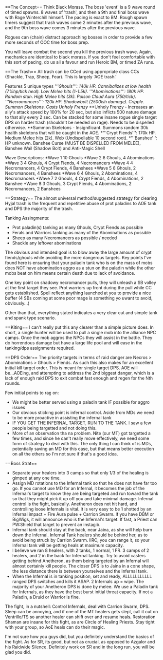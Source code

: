 ==The Concept==
Think Black Morass. The boss 'event' is a 9 wave round of timed spawns. 8 waves of 'trash', and then a 9th and final boss wave with Rage Winterchill himself. The pacing is exact to BM. Rough spawn timers suggest that trash waves come 2 minutes after the previous wave, and the 9th boss wave comes 3 minutes after the previous wave.

Rogues can (chain) distract approaching bosses in order to provide a few more seconds of OOC time for boss prep.

You will leave combat the second you kill the previous trash wave. Again, mechanics are identical to black morass. If you don't feel comfortable with this sort of pacing, do us all a favour and run Heroic BM, or timed ZA runs.



==The Trash==
All trash can be CCed using appropriate class CCs (Shackle, Trap, Sheep, Fear). This is largely 'AOE trash.'

Features 5 unique types
*'''Ghouls''': 140k HP. Cannibalizes at low health (7%hp/tick heal). Low Melee hits (1-1.5k).
*'''Abominations''': 180k HP. Random stun. High Melee hits (3k). Poison Cloud Aura (750/tick).
*'''Necromancers''': 120k HP. Shadowbolt (2500ish damage). Cripple. Summon Skeletons**. Casts Unholy Frenzy*
**Unholy Frenzy - Increases an ally's attack speed by 100% for 20 sec, but also inflicts 500 nature damage to that ally every 2 sec. Can be stacked for some insane rogue single target DPS on harder trash (shouldn't be needed on rage). Needs to be dispelled otherwise.
**Summon Skeletons - Insignificant. Summons random 30k health skeletons that will be caught in the AOE.
*'''Crypt Fiends''': 170k HP. Medium Melee hits (2k). Web (Undispellable 10 second root).
*'''Banshee''': HP unknown. Banshee Curse (MUST BE DISPELLED FROM MELEE), Banshee Wail (Shadow Bolt) and Anti-Magic Shell


Wave Descriptions:
*Wave 1 10 Ghouls 
*Wave 2 8 Ghouls, 4 Abominations 
*Wave 3 4 Ghouls, 4 Crypt Fiends, 4 Necromancers 
*Wave 4 4 Necromancers, 4 Crypt Fiends, 4 Banshees 
*Wave 5 6 Ghouls, 2 Necromancers, 4 Banshees 
*Wave 6 4 Ghouls, 2 Abominations, 4 Necromancers 
*Wave 7 2 Ghouls, 4 Crypt Fiends, 4 Abominations, 2 Banshee
*Wave 8 3 Ghouls, 3 Crypt Fiends, 4 Abominations, 2 Necromancers, 2 Banshees

==Strategy==
The almost universal method/suggested strategy for clearing Hyjal trash is the frequent and repetitive abuse of prot paladins to AOE tank and DPS the majority of the trash. 

Tanking Assingments:
- Prot paladin(s) tanking as many Ghouls, Crypt Fiends as possible
- Ferals and Warriors tanking as many of the Abominations as possible
- Sheep as many Necromancers as possible / needed
- Shackle any leftover abominations

The obvious and intended goal is to blow away the large amount of crypt fiends/ghouls while avoiding the more dangerous targets. Key points I've found here is ensuring that your paladin tank who is on the mass of mobs does NOT have abomination aggro as a stun on the paladin while the other mobs beat on him means certain death due to lack of avoidance.

One key point on shadowy necromancer pulls, they will unleash a SB volley at the first target they see. Prot warriors up front during the pull while CC gets established. Spell reflect anything launched at you to provide a nice buffer (4 SBs coming at some poor mage is something yo uwant to avoid, obviously...)

Other than that, everything stated indicates a very clear cut and simple tank and spank type scenario.

==Kiting==
I can't really put this any clearer than a simple picture does. In short, a single hunter will be used to pull a single mob into the alliance NPC camps. Once the mob aggros the NPCs they will assist in the battle. They do horrendous damage but have a large life pool and will ease in the tanking/dps assignments required.


==DPS Order==
The priority targets in terms of raid danger are Necros > Abominations > Ghouls > Fiends. As such this also makes for an excellent initial kill target order. This is meant for single target DPS. AOE will be...AOEing, and attempting to address the 2nd biggest danger, which is a lack of enough raid DPS to exit combat fast enough and regen for the Nth rounds.



Few initial points to rag on:
- We might be better served using a paladin tank IF possible for aggro issues
- Our obvious sticking point is infernal control. Aside from MDs we need to be more proactive in assisting the infernal tank
- IF YOU GET THE INFERNAL TARGET, RUN TO THE TANK. I saw a few people being targetted and not doing this.
- More of an observation tha na problem. Nite (our MT) got targetted a few times, and since he can't really move effectively, we need some form of strategy to deal with this. The only thing I can think of is MDs, potentially saving an MD for this case, but that means better execution on all the others so I'm not sure if that's a good idea.




==Boss Strat==

- Separate your healers into 3 camps so that only 1/3 of the healing is gimped at any one time.
- Assign MD rotations to the Infernal tank so that he does not have far too go. If you cannot use MD for an Infernal, it becomes the job of the Infernal's target to know they are being targeted and run toward the tank so that they might pick it up off you and take minimal damage. Infernal control is the fight, basically. Anetheron does not hit hard, and controlling loose Infernals is vital. It is very easy to be 1 shotted by an Infernal impact + Fire Aura pulse + Carrion Swarm. If you have DBM or BigWigs, it will announce who is the Infernal's target. If fast, a Priest can PW:Shield that target to prevent an instagib.
- Infernal tank should stay at the back, near Jaina, as she will help burn down the Infernal. Infernal Tank healers should be behind her, as to avoid being struck by Carrion Swarm. IIRC, you can range it, so your Infernal tank will be getting heals at maximum capacity.
- I believe we ran 8 healers, with 2 tanks, 1 normal, 1 FR. 3 camps of 2 healers, and 2 in the back for Infernal tanking. Try to avoid casters getting behind Anetheron, as them being targeted by an Infernal will almost certainly kill people. The closer DPS is to Jaina in a cone shape, the less distance there is between yourselves and the Infernal tank.
- When the Infernal is in tanking position, set and ready, ALLLLLLLLLLL ranged DPS switches and kills it ASAP. 2 Infernals up = wipe. The majority of your Anetheron DPS is done by melee. We use a Paladin tank for Infernals, as they have the best burst initial threat capacity. If not a Paladin, a Druid or Warrior is fine.

The fight, in a nutshell: Control Infernals, deal with Carrion Swarm, DPS. Sleep can be annoying, and if one of the MT healers gets slept, call it out on Ventrillo/TS so another healer can shift over and resume heals. Restoration Shaman are insane for this fight, as are Circle of Healing Priests. Stay tight with your group, so AoE heals can do their magic.

I'm not sure how you guys did, but you definitely understand the basics of the fight. As for SR, its good, but not as crucial, as opposed to Azgalor and his Raidwide Silence. Definitely work on SR and in the long run, you will be glad you did.
